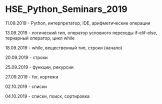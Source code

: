 # HSE_Python_Seminars_2019

11.09.2019 - Python, интерпретатор, IDE, арифметические операции

13.09.2019 - логический тип, оператор условного переходы if-elif-else, тернарный оператор, цикл while

18.09.2019 - while, вещественный тип, строки (начало)

20.09.2019 - строки

25.09.2019 - функции, рекурсии

27.09.2019 - for, кортежи

02.10.2019 - списки

04.10.2019 - списки, поиск, сортировка


